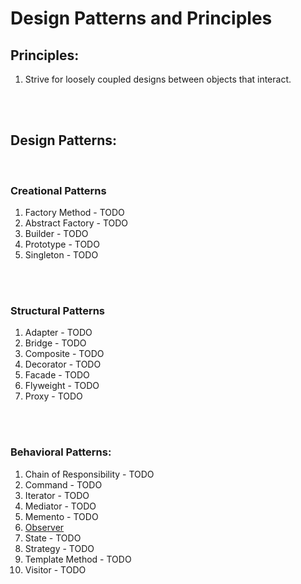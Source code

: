 # Design Patterns and Principles


## Principles:
1. Strive for loosely coupled designs between objects that interact.
<br>
<br>

## Design Patterns: 

<br>

### Creational Patterns
1) Factory Method - TODO
2) Abstract Factory - TODO
3) Builder - TODO
4) Prototype - TODO
5) Singleton - TODO
<br>
<br>

### Structural Patterns
1) Adapter - TODO
2) Bridge - TODO
3) Composite - TODO
4) Decorator - TODO
5) Facade - TODO
6) Flyweight - TODO
7) Proxy - TODO
<br>
<br>

### Behavioral Patterns:
1) Chain of Responsibility - TODO
2) Command - TODO
3) Iterator - TODO
4) Mediator - TODO
5) Memento - TODO
6) [Observer](./observer_pattern)
7) State - TODO
8) Strategy - TODO
9) Template Method - TODO
10) Visitor - TODO
